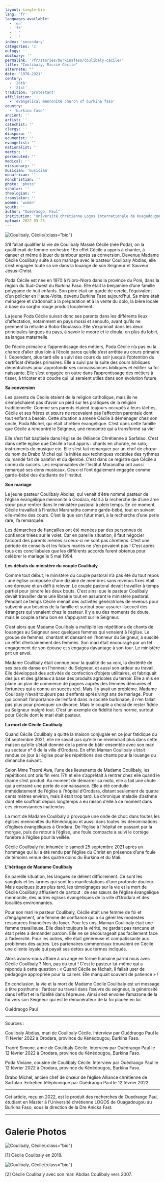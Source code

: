 ```yaml
---
layout: single-bio
lang: 'fr'
languages-available:
  - 'en'
  - 'fr'
  - ' '
  - ' '
index: 'secondary'
categories: 'c'
eulogy: ''
obituary: ''
permalink: '/fr/stories/burkinafaso/coulibaly-cecile/'
title: "Coulibaly, Massié Cécile"
alternate: ""
date: '1970-2021'
century:
  - '20th'
  - '21st'
tradition: 'protestant'
affiliation:
  - 'evangelical mennonite church of burkina faso'
country:
  - 'burkina faso'
ancient: ''
artist: ''
catechist: ''
clergy: ''
diaspora: ''
ecumenist: ''
evangelist: ''
nationalist: ''
martyr: ''
persecuted: ''
medical: ''
missionary: ''
musician: 'musician'
nonafrican: ''
nonchristian: ''
photo: 'photo'
scholar: ''
theologian: ''
translator: ''
women: 'women'
youth: ''
author: "Ouédraogo, Paul"
institution: "Université chrétienne Logos Internationale de Ouagadougou"
upload: 2022-03-23
---
```


![Coulibaly, Cécile](/images/bio-pics/burkinafaso/coulibaly-cecile/cecile-head.jpg){:class="bio"}

S’il fallait qualifier la vie de Coulibaly Massié Cécile (née Poda), on la qualifierait de femme-orchestre ! En effet Cécile a appris à chanter, à danser et même à jouer du tambour après sa conversion. Devenue Madame Cécile Coulibaly suite à son mariage avec le pasteur Coulibaly Abdias, elle s’est engagée toute sa vie dans la louange de son Seigneur et Sauveur Jésus-Christ.

Poda Cécile est née en 1970 à Nioro-Nioro dans la province du Poni, dans la région du Sud-Ouest du Burkina Faso. Elle était la benjamine d’une famille polygame de huit enfants. Son père était un garde de cercle, l’équivalent d’un policier en Haute-Volta, devenu Burkina Faso aujourd’hui. Sa mère était ménagère et s’adonnait à la préparation et à la vente du dolo, la bière locale à base du sorgho rouge produit localement.

La jeune Poda Cécile suivait donc ses parents dans les différents lieux d’affectation, notamment en pays mossi et senoufo, avant qu’ils ne prennent la retraite à Bobo-Dioulasso. Elle s’exprimait dans les deux principales langues du pays, à savoir le mooré et le dioula, en plus du lobiri, sa langue maternelle.

De l’école primaire à l’apprentissage des métiers, Poda Cécile n’a pas eu la chance d’aller plus loin à l’école parce qu’elle s’est arrêtée au cours primaire I. Cependant, plus tard elle a suivi des cours du soir jusqu’à l’obtention du certificat d’études primaires. Elle a suivi par la suite des cours bibliques décentralisés pour approfondir ses connaissances bibliques et édifier sa foi naissante. Elle s’est engagée en outre dans l’apprentissage des métiers à tisser, à tricoter et à coudre qui lui seraient utiles dans son évolution future.

**Sa conversion**

Les parents de Cécile étaient de la religion catholique, mais ils ne s’empêchaient pas d’avoir un pied sur les pratiques de la religion traditionnelle. Comme ses parents étaient toujours occupés à leurs tâches, Cécile et ses frères et sœurs ne recevaient pas l’affection parentale dont tout enfant a besoin. Cette situation a amené Cécile à déménager chez son oncle, Poda Michel, qui était chrétien évangélique. C’est dans cette famille que Cécile a rencontré le Seigneur, une rencontre qui a transformé sa vie!

Elle s’est fait baptisée dans l’église de l’Alliance Chrétienne à Sarfalao. C’est dans cette église que Cécile a tout appris : chants en chorale, en solo, instruments de musique etc. Elle s’est fait remarquer par un chef de chœur du nom de Drabo Michel qui l’a initiée aux techniques vocables des rythmes du mandé fait de balafon et du djembé. C’est dans ce registre que Cécile a connu du succès. Les responsables de l’Institut Maranatha ont aussi remarqué ses dons musicaux. Ceux-ci l’ont également engagée comme garde-bébé des étudiants de l’Institut.

**Son mariage**

Le jeune pasteur Coulibaly Abdias, qui venait d’être nommé pasteur de l’église évangélique mennonite à Orodara, était à la recherche de d’une âme sœur pour rentrer dans le ministère pastoral à plein temps. En ce moment, Cécile travaillait à l’Institut Maranatha comme garde-bébé, tout en suivant elle-même des cours. C’est là que son futur mari, à la recherche d’une perle rare, l’a remarquée.

Les démarches de fiançailles ont été menées par des personnes de confiance triées sur le volet. Car en pareille situation, il faut négocier l’accord des parents mêmes si ceux-ci ne sont pas chrétiens. C’est une période de conseils et les futurs mariés ne s’en privaient pas ! C’est après tous ces conciliabules que les différents accords furent obtenus pour célébrer le mariage le 5 mai 1994.

**Les débuts du ministère du couple Coulibaly**

Comme tout début, le ministère du couple pastoral n’a pas été du tout repos : une église composée d’une dizaine de membres sans revenus fixes était une épreuve et un défi à relever. Le couple pastoral devait travailler à temps partiel pour joindre les deux bouts. C’est ainsi que le pasteur Coulibaly devait travailler dans une librairie tout en assurant le ministère pastoral. Pendant ce temps Cécile menait des activités génératrices de revenus pour subvenir aux besoins de la famille et surtout pour assurer l’accueil des étrangers qui venaient chez le pasteur. Il y a eu des moments de doute, mais le couple a tenu bon en s’appuyant sur le Seigneur.

C’est alors que Madame Coulibaly a multiplié les répétitions de chants de louanges au Seigneur avec quelques femmes qui venaient à l’église. Le groupe de femmes, chantant et dansant en l’honneur du Seigneur, a suscité un effet d’entrainement des femmes. Son mari était encouragé par un tel engagement de son épouse et s’engagea davantage à son tour. Le ministère prit un envol.

Madame Coulibaly était connue pour la qualité de sa voix, la dextérité de ses pas de danse en l’honneur du Seigneur, et aussi son ardeur au travail. Elle développait des activités de confection d’objets utilitaires, et fabriquait des jus et des gâteaux à base des produits agricoles du terroir. Elle a mis en place un plan de commerce de pagnes auprès des femmes démunies et fortunées qui a connu un succès réel.
Mais il y avait un problème. Madame Coulibaly n’avait toujours pas d’enfants après vingt ans de mariage. Pour qui connait l’importance de l’enfant dans la société burkinabè, il n’en fallait pas plus pour provoquer un divorce. Mais le couple a choisi de rester fidèle au Seigneur malgré tout. C’est un exemple de fidélité hors norme, surtout pour Cécile dont le mari était pasteur.

**La mort de Cécile Coulibaly**

Quand Cécile Coulibaly a quitté la maison conjugale en ce jour fatidique du 24 septembre 2021, elle ne savait pas qu’elle ne reviendrait plus dans cette maison qu’elle s’était donnée de la peine de bâtir ensemble avec son mari au secteur n° 6 de la ville d’Orodara. En effet Maman Coulibaly s’était rendue ce jour à l’église pour les répétitions des chants pour la louange du dimanche suivant.

Selon Mme Traoré Awa, l’une des lieutenants de Madame Coulibaly, les répétitions ont pris fin vers 17h et elle s’apprêtait à rentrer chez elle quand le drame s’est produit. Au moment de démarrer sa moto, elle a fait une chute qui a entrainé une perte de connaissance. Elle a été conduite immédiatement de l’église à l’hôpital d’Orodara, distant seulement de quatre cents mètres environ, mais il était trop tard. La chronique maladie d’asthme dont elle souffrait depuis longtemps a eu raison d’elle à ce moment dans ces circonstances inattendus.

La mort de Madame Coulibaly a provoqué une onde de choc dans toutes les églises mennonites du Kénédougou et aussi dans toutes les dénominations d’églises évangéliques à Orodara. De l’église à l’hôpital en passant par la morgue, puis de retour à l’église, une foule compacte a suivi le cortège funèbre à l’église pour la veillée.

Cécile Coulibaly fut inhumée le samedi 25 septembre 2021 après un hommage qui lui a été rendu par l’église du Christ en présence d’une foule de témoins venue des quatre coins du Burkina et du Mali.

**L’héritage de Madame Coulibaly**

En pareille situation, les langues se délient difficilement. Ce sont les sanglots et les larmes qui sont les manifestations d’une profonde douleur. Mais quelques jours plus tard, les témoignages sur la vie et la mort de Cécile Coulibaly affluaient de partout : de ses sœurs de l’église évangélique mennonite, des autres églises évangéliques de la ville d’Orodara et des localités environnantes.

Pour son mari le pasteur Coulibaly, Cécile était une femme de foi et d’engagement, une femme de confiance qui a su gérer les modestes ressources financières du foyer.
Pour les uns, Maman Coulibaly était une femme travailleuse. Elle disait toujours la vérité, ne gardait pas rancune et était prête à demander pardon. Elle ne se décourageait pas facilement face à l’adversité. Pour les autres, elle était généreuse et compatissante aux problèmes des autres. Les partenaires commerciaux trouvaient en Cécile une cliente loyale qui payait ses dettes aux termes indiqués.

Alors avions-nous affaire à un ange en forme humaine parmi nous avec Cécile Coulibaly ? Non, pas du tout ! C’est le pasteur lui-même qui a répondu à cette question : « Quand Cécile se fâchait, il fallait user de pédagogie appropriée pour la calmer. Elle manquait souvent de patience » !

En conclusion, la vie et la mort de Madame Cécile Coulibaly est un message à titre posthume : l’ardeur au travail dans l’œuvre du seigneur, la générosité dans l’effort et la fidélité dans l’épreuve. Ainsi s’est envolée l’amazone de la foi vers son Seigneur qui est le rémunérateur de la foi placée en lui.

Ouédraogo Paul

---

Sources :

Coulibaly Abdias, mari de Coulibaly Cécile. Interview par Ouédraogo Paul le 11 février 2022 à Orodara, province du Kénédougou, Burkina Faso.

Traoré Simone, amie de Coulibaly Cécile. Interview par Ouédraogo Paul le 12 février 2022 à Orodara, province du Kénédougou, Burkina Faso.

Poda Viviane, cousine de Coulibaly Cécile. Interview par Ouédraogo Paul le 12 février 2022 à Orodara, province du Kénédougou, Burkina Faso.

Drabo Michel, ancien chef de chœur de l’église Alliance chrétienne de Sarfalao. Entretien téléphonique par Ouédraogo Paul le 12 février 2022.

---

Cet article, reçu en 2022, est le produit des recherches de Ouedraogo Paul, étudiant en Master à l’Université chrétienne LOGOS de Ouagadougou au Burkina Faso, sous la direction de la Dre Anicka Fast.

---

# Galerie Photos

![Coulibaly, Cécile](/images/bio-pics/burkinafaso/coulibaly-cecile/cecile.jpg){:class="bio"}

[1] Cécile Coulibaly en 2018.

![Coulibaly, Cécile](/images/bio-pics/burkinafaso/coulibaly-cecile/cecile-et-mari.jpg){:class="bio"}

[2] Cécile Coulibaly avec son mari Abdias Coulibaly vers 2007.
